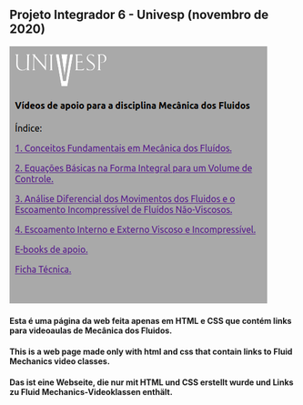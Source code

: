 ## Projeto Integrador 6 - Univesp (novembro de 2020)

![index](https://github.com/geosidnei/UnivespEng-videosPI6/blob/main/indexPage.png)

#### Esta é uma página da web feita apenas em HTML e CSS que contém links para videoaulas de Mecânica dos Fluidos.
#### This is a web page made only with html and css that contain links to Fluid Mechanics video classes.
#### Das ist eine Webseite, die nur mit HTML und CSS erstellt wurde und Links zu Fluid Mechanics-Videoklassen enthält.


